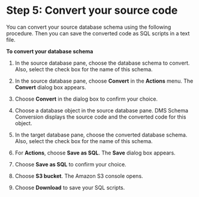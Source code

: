 # Step 5: Convert your source code<a name="getting-started-convert"></a>

You can convert your source database schema using the following procedure\. Then you can save the converted code as SQL scripts in a text file\.

**To convert your database schema**

1. In the source database pane, choose the database schema to convert\. Also, select the check box for the name of this schema\.

1. In the source database pane, choose **Convert** in the **Actions** menu\. The **Convert** dialog box appears\.

1. Choose **Convert** in the dialog box to confirm your choice\.

1. Choose a database object in the source database pane\. DMS Schema Conversion displays the source code and the converted code for this object\.

1. In the target database pane, choose the converted database schema\. Also, select the check box for the name of this schema\.

1. For **Actions**, choose **Save as SQL**\. The **Save** dialog box appears\.

1. Choose **Save as SQL** to confirm your choice\.

1. Choose **S3 bucket**\. The Amazon S3 console opens\. 

1. Choose **Download** to save your SQL scripts\.